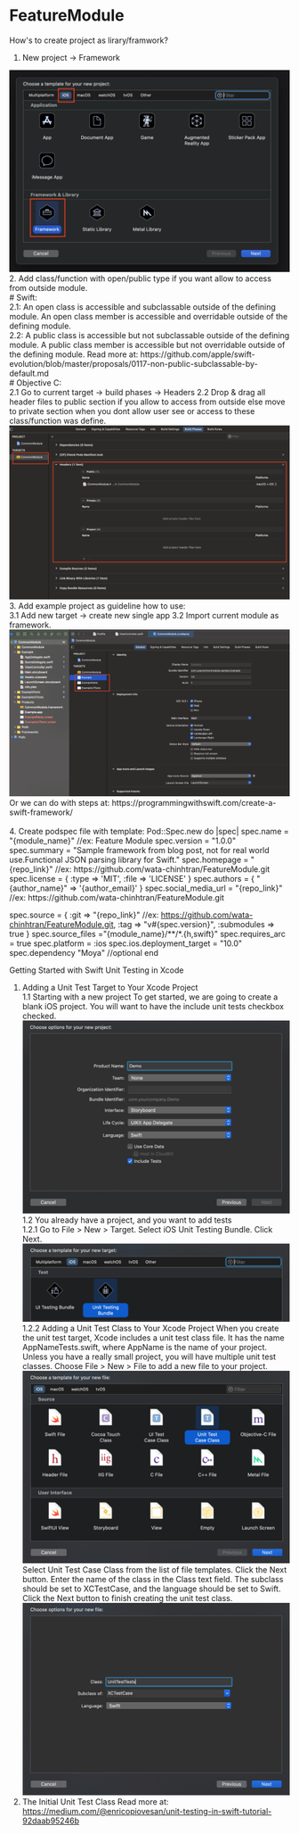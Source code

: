 # FeatureModule

How's to create project as lirary/framwork?
1. New project -> Framework
<img src= "https://github.com/wata-chinhtran/CommonModule/blob/master/create_framework_ex.png" />
2. Add class/function with open/public type if you want allow to access from outside module.</br>
    # Swift:</br>
    2.1: An open class is accessible and subclassable outside of the defining module. An open class member is accessible and overridable outside of the defining module.</br>
    2.2: A public class is accessible but not subclassable outside of the defining module. A public class member is accessible but not overridable outside of the defining module.
    Read more at: https://github.com/apple/swift-evolution/blob/master/proposals/0117-non-public-subclassable-by-default.md </br>
    # Objective C: </br>
    2.1 Go to current target -> build phases -> Headers
    2.2 Drop & drag all header files to public section if you allow to access from outside else move to private section when you dont allow user see or access to these class/function was define.
    <img src= "https://github.com/wata-chinhtran/CommonModule/blob/master/public_file_objective_c.png" />
3. Add example project as guideline how to use: </br>
    3.1 Add new target -> create new single app
    3.2 Import current module as framework. </br>    
    <img src= "https://github.com/wata-chinhtran/CommonModule/blob/master/add_example.png" />
    Or we can do with steps at: https://programmingwithswift.com/create-a-swift-framework/ </br> </br>
4. Create podspec file with template:
  Pod::Spec.new do |spec|
   spec.name = "{module_name}" //ex: Feature Module
   spec.version = "1.0.0"
   spec.summary = "Sample framework from blog post, not for real world use.Functional JSON parsing library for Swift."
   spec.homepage = "{repo_link}" //ex: https://github.com/wata-chinhtran/FeatureModule.git
   spec.license = { :type => 'MIT', :file => 'LICENSE' }
   spec.authors = {
    "{author_name}" => '{author_email}'
   }
   spec.social_media_url = "{repo_link}" //ex: https://github.com/wata-chinhtran/FeatureModule.git

   spec.source = { :git => "{repo_link}" //ex: https://github.com/wata-chinhtran/FeatureModule.git, :tag => "v#{spec.version}", :submodules => true }
   spec.source_files  ="{module_name}/**/*.{h,swift}"
   spec.requires_arc = true
   spec.platform     = :ios
   spec.ios.deployment_target = "10.0"
   spec.dependency "Moya" //optional
  end


Getting Started with Swift Unit Testing in Xcode
1. Adding a Unit Test Target to Your Xcode Project</br>
    1.1 Starting with a new project
    To get started, we are going to create a blank iOS project. You will want to have the include unit tests checkbox checked. </br>
    <img src= "https://github.com/wata-chinhtran/CommonModule/blob/master/ut_new_proj.png" /></br>
    1.2 You already have a project, and you want to add tests </br>
        1.2.1 Go to File > New > Target. Select iOS Unit Testing Bundle. Click Next.
        <img src= "https://github.com/wata-chinhtran/CommonModule/blob/master/ut_exist_proj.png" /> </br>
        1.2.2 Adding a Unit Test Class to Your Xcode Project
        When you create the unit test target, Xcode includes a unit test class file. It has the name AppNameTests.swift, where AppName is the name of your project. Unless you have a really small project, you will have multiple unit test classes.
        Choose File > New > File to add a new file to your project.
        <img src= "https://github.com/wata-chinhtran/CommonModule/blob/master/ut_create_test_case_class.png" /> </br>
        Select Unit Test Case Class from the list of file templates. Click the Next button.
        Enter the name of the class in the Class text field. The subclass should be set to XCTestCase, and the language should be set to Swift. Click the Next button to finish creating the unit test class.
        <img src= "https://github.com/wata-chinhtran/CommonModule/blob/master/ut_select_test_case_class.png" /></br>
2. The Initial Unit Test Class
Read more at: https://medium.com/@enricopiovesan/unit-testing-in-swift-tutorial-92daab95246b









